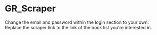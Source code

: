 # GR_Scraper

Change the email and password within the login section to your own.
Replace the scraper link to the link of the book list you're interested in.
